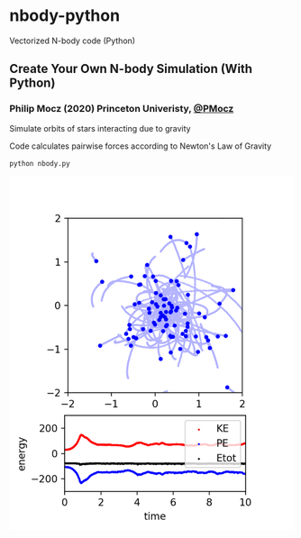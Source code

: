 # nbody-python
Vectorized N-body code (Python)

## Create Your Own N-body Simulation (With Python)

### Philip Mocz (2020) Princeton Univeristy, [@PMocz](https://twitter.com/PMocz)

Simulate orbits of stars interacting due to gravity

Code calculates pairwise forces according to Newton's Law of Gravity

```
python nbody.py
```

![Simulation](./nbody.png)
